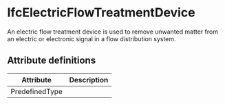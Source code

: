 IfcElectricFlowTreatmentDevice
==============================
An electric flow treatment device is used to remove unwanted matter from an
electric or electronic signal in a flow distribution system.  


Attribute definitions
---------------------
| Attribute      | Description   |
|----------------|---------------|
| PredefinedType |               |

